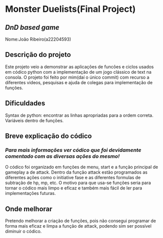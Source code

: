 # Monster Duelists(Final Project)
## _DnD based game_
Nome:João Ribeiro(a22204593)

## Descrição do projeto


Este projeto veio a demonstrar as aplicações de funcões e ciclos usados em códico python com a implementação de um jogo clássico de text na consola.
O projeto foi feito por mim(daí o único commit) com recurso a diferentes videos, pesquisas e ajuda de colegas para implementação de funções.




## Dificuldades

Syntax de python: encontrar as linhas apropriadas para a ordem correta.
Variáveis dentro de funções.
## Breve explicação do códico
### *Para mais informações ver códico que foi devidamente comentado com as diversas ações do mesmo!*

 O códico foi organizado em funções de menu, start e a função principal de gameplay a de attack. Dentro da função attack estão programados as diferentes ações como o initiative fase e as diferentes formulas de subtração de hp, mp, etc.
O motivo para que usa-se funções seria para tornar o códico mais limpo e eficaz e também mais fácil de ler para implementações futuras.



## Onde melhorar

Pretendo melhorar a criação de funções, pois não consegui programar de forma mais eficaz e limpa a função de attack, podendo sim ser possível diminuir o códico.
